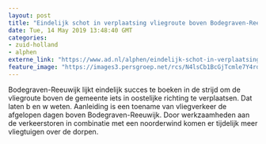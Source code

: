 ```yaml
---
layout: post
title: "Eindelijk schot in verplaatsing vliegroute boven Bodegraven-Reeuwijk"
date: Tue, 14 May 2019 13:48:40 GMT
categories: 
- zuid-holland 
- alphen 
externe_link: "https://www.ad.nl/alphen/eindelijk-schot-in-verplaatsing-vliegroute-boven-bodegraven-reeuwijk~a20eca2b/"
feature_image: "https://images3.persgroep.net/rcs/N4lsCb1BcGjTcmle7Y4rdMVTSNg/diocontent/146240484/_fitwidth/400/?appId=21791a8992982cd8da851550a453bd7f&quality=0.7"
---
```


Bodegraven-Reeuwijk lijkt eindelijk succes te boeken in de strijd om de vliegroute boven de gemeente iets in oostelijke richting te verplaatsen. Dat laten b en w weten. Aanleiding is een toename van vliegverkeer de afgelopen dagen boven Bodegraven-Reeuwijk. Door werkzaamheden aan de verkeerstoren in combinatie met een noorderwind komen er tijdelijk meer vliegtuigen over de dorpen.
